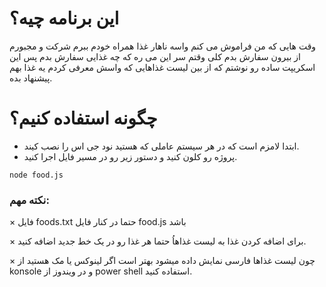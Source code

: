 # این برنامه چیه؟
وقت هایی که من فراموش می کنم واسه ناهار غذا همراه خودم ببرم شرکت و مجبورم از بیرون سفارش بدم کلی وقتم سر این می ره که چه غذایی سفارش بدم
پس این اسکریپت ساده رو نوشتم که از بین لیست غذاهایی که واسش معرفی کردم یه غذا بهم پیشنهاد بده.

# چگونه استفاده کنیم؟
* ابتدا لامزم است که در هر سیستم عاملی که هستید نود جی اس را نصب کیند.
* پروژه رو کلون کنید و دستور زیر رو در مسیر فایل اجرا کنید.

`node food.js`



### نکته مهم:
× فایل foods.txt حتما در کنار فایل food.js باشد

× برای اضافه کردن غذا به لیست غذاهاُ حتما هر غذا رو در یک خط جدید اضافه کنید.

× چون لیست غذاها فارسی نمایش داده میشود بهتر است اگر لینوکس یا مک هستید از konsole و در ویندوز از power shell  استفاده کنید.
